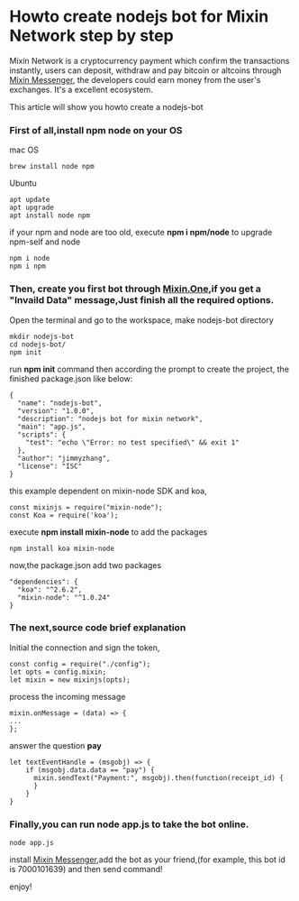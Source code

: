 # Howto create nodejs bot for Mixin Network step by step
Mixin Network is a cryptocurrency payment which confirm the transactions instantly,  users can deposit, withdraw and pay bitcoin or altcoins through [Mixin Messenger](https://mixin.one/),
the developers could earn money from the user's exchanges. It's a excellent ecosystem.

This article will show you howto create a nodejs-bot

### First of all,install npm node on your OS
mac OS
```
brew install node npm
```

Ubuntu
```
apt update
apt upgrade
apt install node npm
```
if your npm and node are too old, execute **npm i npm/node** to upgrade npm-self and node
```
npm i node
npm i npm
```

### Then, create you first bot through [Mixin.One](https://developers.mixin.one/dashboard),if you get a "Invaild Data" message,Just finish all the required options.

Open the terminal and go to the workspace, make nodejs-bot directory
```
mkdir nodejs-bot
cd nodejs-bot/
npm init
```
run **npm init** command then according the prompt to create the project, the finished package.json like below:
```
{
  "name": "nodejs-bot",
  "version": "1.0.0",
  "description": "nodejs bot for mixin network",
  "main": "app.js",
  "scripts": {
    "test": "echo \"Error: no test specified\" && exit 1"
  },
  "author": "jimmyzhang",
  "license": "ISC"
}
```
this example dependent on mixin-node SDK and koa,
```
const mixinjs = require("mixin-node");
const Koa = require('koa');
```
execute **npm install mixin-node** to add the packages
```
npm install koa mixin-node
```
now,the package.json add two packages
```
"dependencies": {
  "koa": "^2.6.2",
  "mixin-node": "^1.0.24"
}
```

### The next,source code brief explanation
Initial the connection and sign the token,
```
const config = require("./config");
let opts = config.mixin;
let mixin = new mixinjs(opts);
```
process the incoming message
```
mixin.onMessage = (data) => {
...
};
```
answer the question **pay**
```
let textEventHandle = (msgobj) => {
    if (msgobj.data.data == "pay") {
      mixin.sendText("Payment:", msgobj).then(function(receipt_id) {
      }
    }
}
```
### Finally,you can run **node app.js** to take the bot online.
```
node app.js
```

install [Mixin Messenger](https://mixin.one/),add the bot as your friend,(for example, this bot id is 7000101639) and then send command!

enjoy!
